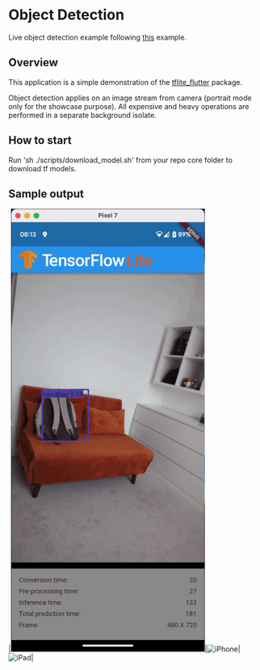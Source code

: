 # Object Detection

Live object detection example following [this](https://www.tensorflow.org/lite/examples/object_detection/overview) example.

## Overview

This application is a simple demonstration of the [tflite_flutter](https://pub.dev/packages/tflite_flutter) package.

Object detection applies on an image stream from camera (portrait mode only for the showcase purpose).
All expensive and heavy operations are performed in a separate background isolate.

## How to start

Run 'sh ./scripts/download_model.sh' from your repo core folder to download tf models.

## Sample output

|![Pixel](output_Pixel7.gif)|![iPhone](output_iPhone.gif)|![iPad](output_iPad.gif)|
